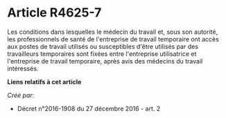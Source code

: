 # Article R4625-7

Les conditions dans lesquelles le médecin du travail et, sous son autorité, les professionnels de santé de l'entreprise de
travail temporaire ont accès aux postes de travail utilisés ou susceptibles d'être utilisés par des travailleurs temporaires
sont fixées entre l'entreprise utilisatrice et l'entreprise de travail temporaire, après avis des médecins du travail
intéressés.

**Liens relatifs à cet article**

_Créé par_:

  - Décret n°2016-1908 du 27 décembre 2016 - art. 2
